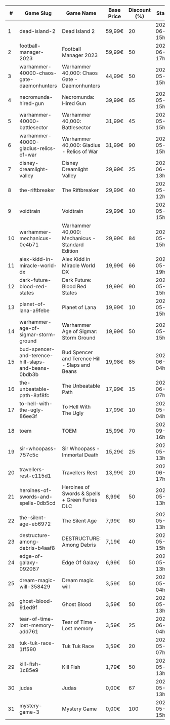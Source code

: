 |#|Game Slug|Game Name|Base Price|Discount (%)|Starts|Ends|
|---|---|---|---|---|---|---|
|1|dead-island-2|Dead Island 2|59,99€|20|2023-06-06 15h|2023-06-15 15h|
|2|football-manager-2023|Football Manager 2023|59,99€|50|2023-06-22 17h|2023-07-13 17h|
|3|warhammer-40000-chaos-gate-daemonhunters|Warhammer 40,000: Chaos Gate - Daemonhunters|44,99€|50|2023-05-25 15h|2023-06-01 15h|
|4|necromunda-hired-gun|Necromunda: Hired Gun|39,99€|65|2023-05-25 15h|2023-06-01 15h|
|5|warhammer-40000-battlesector|Warhammer 40,000: Battlesector|31,99€|45|2023-05-25 15h|2023-06-01 15h|
|6|warhammer-40000-gladius-relics-of-war|Warhammer 40,000: Gladius - Relics of War|31,99€|90|2023-05-25 15h|2023-06-01 15h|
|7|disney-dreamlight-valley|Disney Dreamlight Valley|29,99€|25|2023-06-02 13h|2023-06-15 13h|
|8|the-riftbreaker|The Riftbreaker|29,99€|40|2023-05-29 12h|2023-06-15 12h|
|9|voidtrain|Voidtrain|29,99€|10|2023-05-23 15h|2023-06-15 15h|
|10|warhammer-mechanicus-0e4b71|Warhammer 40,000: Mechanicus - Standard Edition|29,99€|84|2023-05-25 15h|2023-06-01 15h|
|11|alex-kidd-in-miracle-world-dx|Alex Kidd in Miracle World DX|19,99€|66|2023-05-22 19h|2023-05-29 19h|
|12|dark-future-blood-red-states|Dark Future: Blood Red States|19,99€|90|2023-05-25 15h|2023-06-01 15h|
|13|planet-of-lana-a9febe|Planet of Lana|19,99€|10|2023-05-23 15h|2023-05-30 15h|
|14|warhammer-age-of-sigmar-storm-ground|Warhammer Age of Sigmar: Storm Ground|19,99€|50|2023-05-25 15h|2023-06-01 15h|
|15|bud-spencer-and-terence-hill-slaps-and-beans-0bdb3b|Bud Spencer and Terence Hill - Slaps and Beans|19,98€|85|2023-06-16 04h|2023-08-02 04h|
|16|the-unbeatable-path-8af8fc|The Unbeatable Path|17,99€|15|2023-06-01 07h|2023-06-11 07h|
|17|to-hell-with-the-ugly-86ee3f|To Hell With The Ugly|17,99€|10|2023-05-30 04h|2023-06-06 04h|
|18|toem|TOEM|15,99€|70|2023-09-11 16h|2023-09-24 16h|
|19|sir-whoopass-757c5c|Sir Whoopass - Immortal Death|15,29€|25|2023-05-19 13h|2023-05-31 13h|
|20|travellers-rest-c115d1|Travellers Rest|13,99€|20|2023-06-01 17h|2023-06-15 17h|
|21|heroines-of-swords-and-spells-0db5cd|Heroines of Swords & Spells + Green Furies DLC|8,99€|50|2023-05-29 13h|2023-06-05 13h|
|22|the-silent-age-eb6972|The Silent Age|7,99€|80|2023-05-22 13h|2023-05-29 13h|
|23|destructure-among-debris-b4aaf8|DESTRUCTURE: Among Debris|7,19€|40|2023-05-28 15h|2023-06-15 15h|
|24|edge-of-galaxy-092087|Edge Of Galaxy|6,99€|50|2023-05-22 13h|2023-05-29 13h|
|25|dream-magic-will-358429|Dream magic will|3,59€|50|2023-05-24 04h|2023-06-20 04h|
|26|ghost-blood-91ed9f|Ghost Blood|3,59€|50|2023-05-22 13h|2023-05-29 13h|
|27|tear-of-time-lost-memory-add761|Tear of Time - Lost memory|3,59€|25|2023-06-21 04h|2023-06-28 04h|
|28|tuk-tuk-race-1ff590|Tuk Tuk Race|3,59€|20|2023-05-25 07h|2023-06-01 07h|
|29|kill-fish-1c85e9|Kill Fish|1,79€|50|2023-05-29 13h|2023-06-05 13h|
|30|judas|Judas|0,00€|67|2023-05-29 13h|2023-06-05 13h|
|31|mystery-game-3|Mystery Game|0,00€|100|2023-05-25 15h|2023-06-01 15h|
